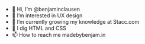 - 👋 Hi, I’m @benjaminclausen
- 👀 I’m interested in UX design
- 🌱 I’m currently growing my knowledge at Stacc.com 
- 💞️ I dig HTML and CSS
- 📫 How to reach me madebybenjam.in

<!---
benjaminclausen/benjaminclausen is a ✨ special ✨ repository because its `README.md` (this file) appears on your GitHub profile.
You can click the Preview link to take a look at your changes.
--->
